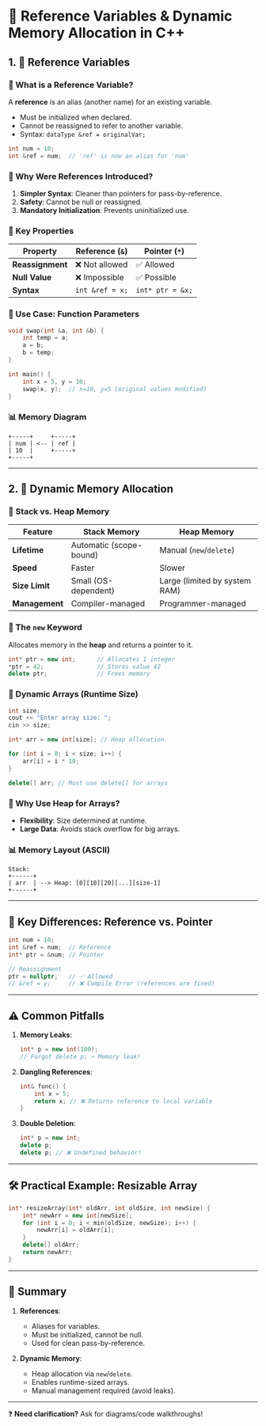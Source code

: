 
# 📌 Reference Variables & Dynamic Memory Allocation in C++

## 1. 🔄 **Reference Variables**

### 🔹 What is a Reference Variable?
A **reference** is an alias (another name) for an existing variable.  
- Must be initialized when declared.
- Cannot be reassigned to refer to another variable.
- Syntax: `dataType &ref = originalVar;`

```cpp
int num = 10;
int &ref = num;  // 'ref' is now an alias for 'num'
```

### 🔹 Why Were References Introduced?
1. **Simpler Syntax**: Cleaner than pointers for pass-by-reference.
2. **Safety**: Cannot be null or reassigned.
3. **Mandatory Initialization**: Prevents uninitialized use.

### 🔹 Key Properties
| Property          | Reference (`&`)       | Pointer (`*`)          |
|-------------------|-----------------------|------------------------|
| **Reassignment**  | ❌ Not allowed        | ✅ Allowed             |
| **Null Value**    | ❌ Impossible         | ✅ Possible            |
| **Syntax**        | `int &ref = x;`       | `int* ptr = &x;`       |

### 🔹 Use Case: Function Parameters
```cpp
void swap(int &a, int &b) {
    int temp = a;
    a = b;
    b = temp;
}

int main() {
    int x = 5, y = 10;
    swap(x, y);  // x=10, y=5 (original values modified)
}
```

### 📊 Memory Diagram
```
+-----+     +-----+
| num | <-- | ref |  
| 10  |     +-----+
+-----+
```

---

## 2. 💾 **Dynamic Memory Allocation**

### 🔹 Stack vs. Heap Memory
| Feature          | Stack Memory                     | Heap Memory                      |
|------------------|----------------------------------|----------------------------------|
| **Lifetime**     | Automatic (scope-bound)          | Manual (`new`/`delete`)          |
| **Speed**        | Faster                           | Slower                           |
| **Size Limit**   | Small (OS-dependent)             | Large (limited by system RAM)    |
| **Management**   | Compiler-managed                 | Programmer-managed               |

### 🔹 The `new` Keyword
Allocates memory in the **heap** and returns a pointer to it.

```cpp
int* ptr = new int;      // Allocates 1 integer
*ptr = 42;               // Stores value 42
delete ptr;              // Frees memory
```

### 🔹 Dynamic Arrays (Runtime Size)
```cpp
int size;
cout << "Enter array size: ";
cin >> size;

int* arr = new int[size]; // Heap allocation

for (int i = 0; i < size; i++) {
    arr[i] = i * 10;
}

delete[] arr; // Must use delete[] for arrays
```

### 🔹 Why Use Heap for Arrays?
- **Flexibility**: Size determined at runtime.
- **Large Data**: Avoids stack overflow for big arrays.

### 📊 Memory Layout (ASCII)
```
Stack:
+------+
| arr  | --> Heap: [0][10][20][...][size-1]
+------+
```

---

## 🧩 **Key Differences: Reference vs. Pointer**
```cpp
int num = 10;
int &ref = num;  // Reference
int* ptr = &num; // Pointer

// Reassignment
ptr = nullptr;   // ✅ Allowed
// &ref = y;     // ❌ Compile Error (references are fixed)
```

---

## ⚠️ **Common Pitfalls**
1. **Memory Leaks**:
   ```cpp
   int* p = new int(100);
   // Forgot delete p; → Memory leak!
   ```
2. **Dangling References**:
   ```cpp
   int& func() {
       int x = 5;
       return x; // ❌ Returns reference to local variable
   }
   ```
3. **Double Deletion**:
   ```cpp
   int* p = new int;
   delete p;
   delete p; // ❌ Undefined behavior!
   ```

---

## 🛠️ **Practical Example: Resizable Array**
```cpp
int* resizeArray(int* oldArr, int oldSize, int newSize) {
    int* newArr = new int[newSize];
    for (int i = 0; i < min(oldSize, newSize); i++) {
        newArr[i] = oldArr[i];
    }
    delete[] oldArr;
    return newArr;
}
```

---

## 📝 **Summary**
1. **References**:
   - Aliases for variables.
   - Must be initialized, cannot be null.
   - Used for clean pass-by-reference.

2. **Dynamic Memory**:
   - Heap allocation via `new`/`delete`.
   - Enables runtime-sized arrays.
   - Manual management required (avoid leaks).

---

❓ **Need clarification?** Ask for diagrams/code walkthroughs!  
```